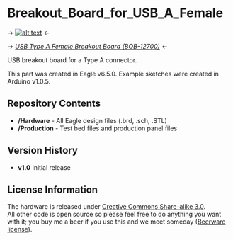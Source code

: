 Breakout_Board_for_USB_A_Female
===============================

-> [![alt text](https://dlnmh9ip6v2uc.cloudfront.net/assets/2/a/5/8/3/52f29ce3ce395f99108b4568.jpg)](https://dlnmh9ip6v2uc.cloudfront.net/assets/2/a/5/8/3/52f29ce3ce395f99108b4568.jpg) <-

-> [*USB Type A Female Breakout Board (BOB-12700)*](https://www.sparkfun.com/products/12700) <-

USB breakout board for a Type A connector.

This part was created in Eagle v6.5.0. Example sketches were created in Arduino v1.0.5.

Repository Contents
-------------------

* **/Hardware** - All Eagle design files (.brd, .sch, .STL)
* **/Production** - Test bed files and production panel files

Version History
---------------
* **v1.0** Initial release

License Information
-------------------
The hardware is released under [Creative Commons Share-alike 3.0](http://creativecommons.org/licenses/by-sa/3.0/).  
All other code is open source so please feel free to do anything you want with it; you buy me a beer if you use this and we meet someday ([Beerware license](http://en.wikipedia.org/wiki/Beerware)).